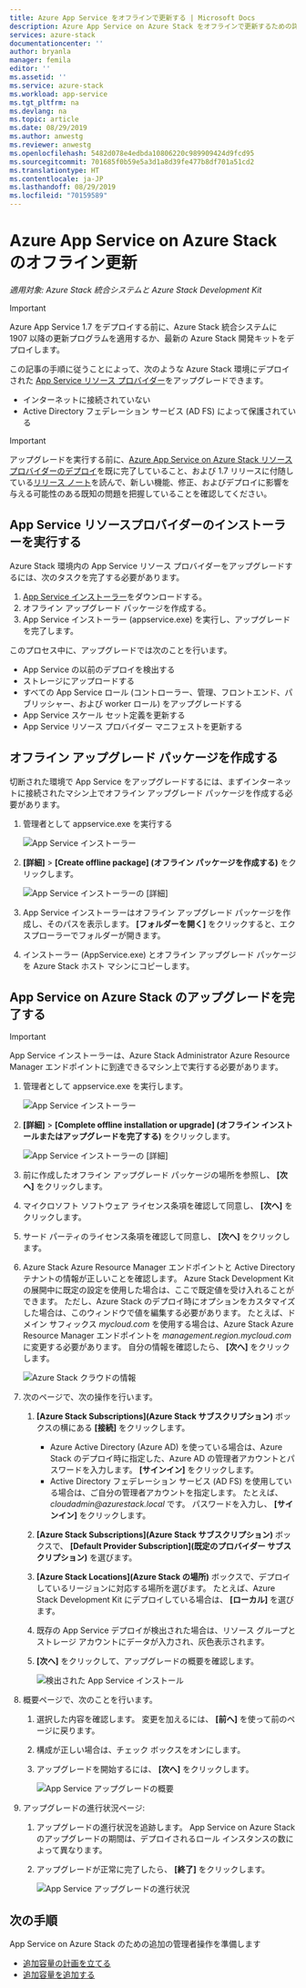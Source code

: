 ```yaml
---
title: Azure App Service をオフラインで更新する | Microsoft Docs
description: Azure App Service on Azure Stack をオフラインで更新するための詳細なガイダンス
services: azure-stack
documentationcenter: ''
author: bryanla
manager: femila
editor: ''
ms.assetid: ''
ms.service: azure-stack
ms.workload: app-service
ms.tgt_pltfrm: na
ms.devlang: na
ms.topic: article
ms.date: 08/29/2019
ms.author: anwestg
ms.reviewer: anwestg
ms.openlocfilehash: 5482d078e4edbda10806220c989909424d9fcd95
ms.sourcegitcommit: 701685f0b59e5a3d1a8d39fe477b8df701a51cd2
ms.translationtype: HT
ms.contentlocale: ja-JP
ms.lasthandoff: 08/29/2019
ms.locfileid: "70159589"
---
```

# <a name="offline-update-of-azure-app-service-on-azure-stack"></a>Azure App Service on Azure Stack のオフライン更新

*適用対象: Azure Stack 統合システムと Azure Stack Development Kit*

> [!IMPORTANT]
> Azure App Service 1.7 をデプロイする前に、Azure Stack 統合システムに 1907 以降の更新プログラムを適用するか、最新の Azure Stack 開発キットをデプロイします。

この記事の手順に従うことによって、次のような Azure Stack 環境にデプロイされた [App Service リソース プロバイダー](azure-stack-app-service-overview.md)をアップグレードできます。

* インターネットに接続されていない
* Active Directory フェデレーション サービス (AD FS) によって保護されている

> [!IMPORTANT]
> アップグレードを実行する前に、[Azure App Service on Azure Stack リソース プロバイダーのデプロイ](azure-stack-app-service-deploy-offline.md)を既に完了していること、および 1.7 リリースに付随している[リリース ノート](azure-stack-app-service-release-notes-update-seven.md)を読んで、新しい機能、修正、およびデプロイに影響を与える可能性のある既知の問題を把握していることを確認してください。

## <a name="run-the-app-service-resource-provider-installer"></a>App Service リソースプロバイダーのインストーラーを実行する

Azure Stack 環境内の App Service リソース プロバイダーをアップグレードするには、次のタスクを完了する必要があります。

1. [App Service インストーラー](https://aka.ms/appsvcupdate7installer)をダウンロードする。
2. オフライン アップグレード パッケージを作成する。
3. App Service インストーラー (appservice.exe) を実行し、アップグレードを完了します。

このプロセス中に、アップグレードでは次のことを行います。

* App Service の以前のデプロイを検出する
* ストレージにアップロードする
* すべての App Service ロール (コントローラー、管理、フロントエンド、パブリッシャー、および worker ロール) をアップグレードする
* App Service スケール セット定義を更新する
* App Service リソース プロバイダー マニフェストを更新する

## <a name="create-an-offline-upgrade-package"></a>オフライン アップグレード パッケージを作成する

切断された環境で App Service をアップグレードするには、まずインターネットに接続されたマシン上でオフライン アップグレード パッケージを作成する必要があります。

1. 管理者として appservice.exe を実行する

    ![App Service インストーラー][1]

2. **[詳細]**  >  **[Create offline package] (オフライン パッケージを作成する)** をクリックします。

    ![App Service インストーラーの [詳細]][2]

3. App Service インストーラーはオフライン アップグレード パッケージを作成し、そのパスを表示します。  **[フォルダーを開く]** をクリックすると、エクスプローラーでフォルダーが開きます。

4. インストーラー (AppService.exe) とオフライン アップグレード パッケージを Azure Stack ホスト マシンにコピーします。

## <a name="complete-the-upgrade-of-app-service-on-azure-stack"></a>App Service on Azure Stack のアップグレードを完了する

> [!IMPORTANT]
> App Service インストーラーは、Azure Stack Administrator Azure Resource Manager エンドポイントに到達できるマシン上で実行する必要があります。
>
>

1. 管理者として appservice.exe を実行します。

    ![App Service インストーラー][1]

2. **[詳細]**  >  **[Complete offline installation or upgrade] (オフライン インストールまたはアップグレードを完了する)** をクリックします。

    ![App Service インストーラーの [詳細]][2]

3. 前に作成したオフライン アップグレード パッケージの場所を参照し、 **[次へ]** をクリックします。

4. マイクロソフト ソフトウェア ライセンス条項を確認して同意し、 **[次へ]** をクリックします。

5. サード パーティのライセンス条項を確認して同意し、 **[次へ]** をクリックします。

6. Azure Stack Azure Resource Manager エンドポイントと Active Directory テナントの情報が正しいことを確認します。 Azure Stack Development Kit の展開中に既定の設定を使用した場合は、ここで既定値を受け入れることができます。 ただし、Azure Stack のデプロイ時にオプションをカスタマイズした場合は、このウィンドウで値を編集する必要があります。 たとえば、ドメイン サフィックス *mycloud.com* を使用する場合は、Azure Stack Azure Resource Manager エンドポイントを *management.region.mycloud.com* に変更する必要があります。 自分の情報を確認したら、 **[次へ]** をクリックします。

    ![Azure Stack クラウドの情報][3]

7. 次のページで、次の操作を行います。

   1. **[Azure Stack Subscriptions]\(Azure Stack サブスクリプション\)** ボックスの横にある **[接続]** をクリックします。
      * Azure Active Directory (Azure AD) を使っている場合は、Azure Stack のデプロイ時に指定した、Azure AD の管理者アカウントとパスワードを入力します。 **[サインイン]** をクリックします。
      * Active Directory フェデレーション サービス (AD FS) を使用している場合は、ご自分の管理者アカウントを指定します。 たとえば、 _cloudadmin@azurestack.local_ です。 パスワードを入力し、 **[サインイン]** をクリックします。
   2. **[Azure Stack Subscriptions]\(Azure Stack サブスクリプション\)** ボックスで、 **[Default Provider Subscription]\(既定のプロバイダー サブスクリプション\)** を選びます。
   3. **[Azure Stack Locations]\(Azure Stack の場所\)** ボックスで、デプロイしているリージョンに対応する場所を選びます。 たとえば、Azure Stack Development Kit にデプロイしている場合は、 **[ローカル]** を選びます。
   4. 既存の App Service デプロイが検出された場合は、リソース グループとストレージ アカウントにデータが入力され、灰色表示されます。
   5. **[次へ]** をクリックして、アップグレードの概要を確認します。

      ![検出された App Service インストール][4]

8. 概要ページで、次のことを行います。
   1. 選択した内容を確認します。 変更を加えるには、 **[前へ]** を使って前のページに戻ります。
   2. 構成が正しい場合は、チェック ボックスをオンにします。
   3. アップグレードを開始するには、 **[次へ]** をクリックします。

       ![App Service アップグレードの概要][5]

9. アップグレードの進行状況ページ:
    1. アップグレードの進行状況を追跡します。 App Service on Azure Stack のアップグレードの期間は、デプロイされるロール インスタンスの数によって異なります。
    2. アップグレードが正常に完了したら、 **[終了]** をクリックします。

        ![App Service アップグレードの進行状況][6]

<!--Image references-->
[1]: ./media/azure-stack-app-service-update-offline/app-service-exe.png
[2]: ./media/azure-stack-app-service-update-offline/app-service-exe-advanced.png
[3]: ./media/azure-stack-app-service-update-offline/app-service-azure-resource-manager-endpoints.png
[4]: ./media/azure-stack-app-service-update-offline/app-service-installation-detected.png
[5]: ./media/azure-stack-app-service-update-offline/app-service-upgrade-summary.png
[6]: ./media/azure-stack-app-service-update-offline/app-service-upgrade-complete.png

## <a name="next-steps"></a>次の手順

App Service on Azure Stack のための追加の管理者操作を準備します

* [追加容量の計画を立てる](azure-stack-app-service-capacity-planning.md)
* [追加容量を追加する](azure-stack-app-service-add-worker-roles.md)
